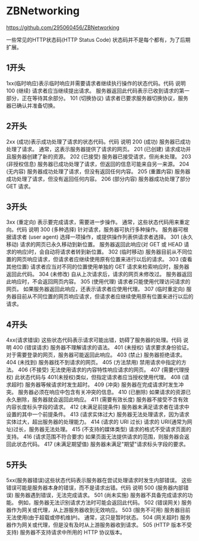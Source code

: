 #  ZBNetworking
https://github.com/295060456/ZBNetworking

一些常见的HTTP状态码(HTTP Status Code) 状态码并不是每个都有，为了后期扩展。
##  1开头
1xx(临时响应)表示临时响应并需要请求者继续执行操作的状态代码。代码 说明
100 (继续) 请求者应当继续提出请求。 服务器返回此代码表示已收到请求的第一部分，正在等待其余部分。
101 (切换协议) 请求者已要求服务器切换协议，服务器已确认并准备切换。
##  2开头
2xx (成功)表示成功处理了请求的状态代码。代码 说明
200 (成功) 服务器已成功处理了请求。 通常，这表示服务器提供了请求的网页。
201 (已创建) 请求成功并且服务器创建了新的资源。
202 (已接受) 服务器已接受请求，但尚未处理。
203 (非授权信息) 服务器已成功处理了请求，但返回的信息可能来自另一来源。
204 (无内容) 服务器成功处理了请求，但没有返回任何内容。
205 (重置内容) 服务器成功处理了请求，但没有返回任何内容。
206 (部分内容) 服务器成功处理了部分 GET 请求。
##  3开头
3xx (重定向) 表示要完成请求，需要进一步操作。 通常，这些状态代码用来重定向。代码 说明
300 (多种选择) 针对请求，服务器可执行多种操作。 服务器可根据请求者 (user agent) 选择一项操作，或提供操作列表供请求者选择。
301 (永久移动) 请求的网页已永久移动到新位置。 服务器返回此响应(对 GET 或 HEAD 请求的响应)时，会自动将请求者转到新位置。
302 (临时移动) 服务器目前从不同位置的网页响应请求，但请求者应继续使用原有位置来进行以后的请求。
303 (查看其他位置) 请求者应当对不同的位置使用单独的 GET 请求来检索响应时，服务器返回此代码。
304 (未修改) 自从上次请求后，请求的网页未修改过。 服务器返回此响应时，不会返回网页内容。
305 (使用代理) 请求者只能使用代理访问请求的网页。 如果服务器返回此响应，还表示请求者应使用代理。
307 (临时重定向) 服务器目前从不同位置的网页响应请求，但请求者应继续使用原有位置来进行以后的请求。
##  4开头
4xx(请求错误) 这些状态代码表示请求可能出错，妨碍了服务器的处理。代码 说明
400 (错误请求) 服务器不理解请求的语法。
401 (未授权) 请求要求身份验证。 对于需要登录的网页，服务器可能返回此响应。
403 (禁止) 服务器拒绝请求。
404 (未找到) 服务器找不到请求的网页。
405 (方法禁用) 禁用请求中指定的方法。
406 (不接受) 无法使用请求的内容特性响应请求的网页。
407 (需要代理授权) 此状态代码与 401(未授权)类似，但指定请求者应当授权使用代理。
408 (请求超时) 服务器等候请求时发生超时。
409 (冲突) 服务器在完成请求时发生冲突。 服务器必须在响应中包含有关冲突的信息。
410 (已删除) 如果请求的资源已永久删除，服务器就会返回此响应。
411 (需要有效长度) 服务器不接受不含有效内容长度标头字段的请求。
412 (未满足前提条件) 服务器未满足请求者在请求中设置的其中一个前提条件。
413 (请求实体过大) 服务器无法处理请求，因为请求实体过大，超出服务器的处理能力。
414 (请求的 URI 过长) 请求的 URI(通常为网址)过长，服务器无法处理。
415 (不支持的媒体类型) 请求的格式不受请求页面的支持。
416 (请求范围不符合要求) 如果页面无法提供请求的范围，则服务器会返回此状态代码。
417 (未满足期望值) 服务器未满足"期望"请求标头字段的要求。
##  5开头
5xx(服务器错误)这些状态代码表示服务器在尝试处理请求时发生内部错误。 这些错误可能是服务器本身的错误，而不是请求出错。代码 说明
500 (服务器内部错误) 服务器遇到错误，无法完成请求。
501 (尚未实施) 服务器不具备完成请求的功能。 例如，服务器无法识别请求方法时可能会返回此代码。
502 (错误网关) 服务器作为网关或代理，从上游服务器收到无效响应。
503 (服务不可用) 服务器目前无法使用(由于超载或停机维护)。 通常，这只是暂时状态。
504 (网关超时) 服务器作为网关或代理，但是没有及时从上游服务器收到请求。
505 (HTTP 版本不受支持) 服务器不支持请求中所用的 HTTP 协议版本。

